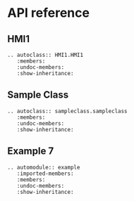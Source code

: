 # API reference

## HMI1

```{eval-rst}
.. autoclass:: HMI1.HMI1
   :members:
   :undoc-members:
   :show-inheritance:
```

## Sample Class

```{eval-rst}
.. autoclass:: sampleclass.sampleclass
   :members:
   :undoc-members:
   :show-inheritance:
```

## Example 7
```{eval-rst}
.. automodule:: example
   :imported-members:
   :members:
   :undoc-members:
   :show-inheritance:
```

